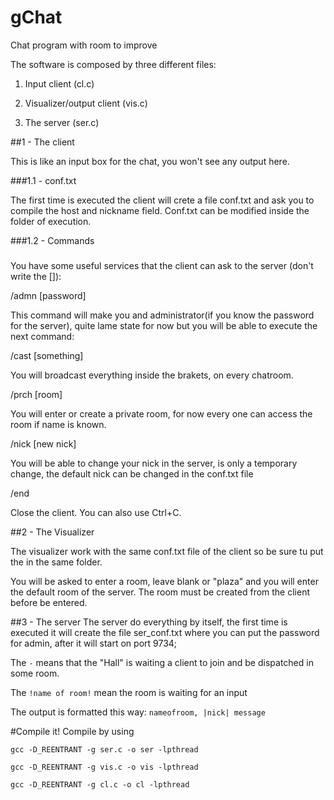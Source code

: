 # gChat
Chat program with room to improve

The software is composed by three different files:

1. Input client (cl.c)

2. Visualizer/output client (vis.c)

3. The server (ser.c)


##1 - The client

This is like an input box for the chat, you won't see any output here.

###1.1 - conf.txt

The first time is executed the client will crete a file conf.txt and ask you to compile the host and nickname field.
Conf.txt can be modified inside the folder of execution.

###1.2 - Commands
###
You have some useful services that the client can ask to the server (don't write the []):

/admn [password]

This command will make you and administrator(if you know the password for the server),
quite lame state for now but you will be able to execute the next command:

/cast [something]

You will broadcast everything inside the brakets, on every chatroom.

/prch [room]

You will enter or create a private room, for now every one can access the room if name is known.

/nick [new nick]

You will be able to change your nick in the server, is only a temporary change, the default nick can be changed in the conf.txt file

/end

Close the client. You can also use Ctrl+C.

##2 - The Visualizer

The visualizer work with the same conf.txt file of the client so be sure tu put the in the same folder.

You will be asked to enter a room, leave blank or "plaza" and you will enter the default room of the server.
The room must be created from the client before be entered.

##3 - The server
The server do everything by itself, the first time is executed it will create the file ser_conf.txt where you can put the password for admin,
after it will start on port 9734;

The `-` means that the "Hall" is waiting a client to join and be dispatched in some room.

The `!name of room!` mean the room is waiting for an input

The output is formatted this way: `nameofroom, |nick| message`

#Compile it!
Compile by using
```
gcc -D_REENTRANT -g ser.c -o ser -lpthread

gcc -D_REENTRANT -g vis.c -o vis -lpthread

gcc -D_REENTRANT -g cl.c -o cl -lpthread

```
